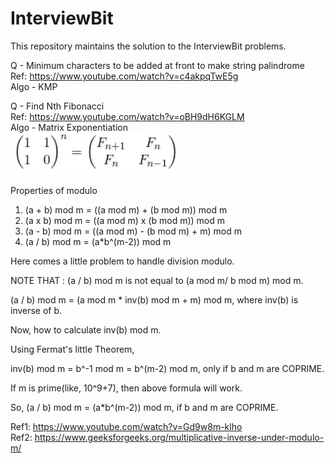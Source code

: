 # InterviewBit
This repository maintains the solution to the InterviewBit problems.

Q - Minimum characters to be added at front to make string palindrome<br/>
Ref: https://www.youtube.com/watch?v=c4akpqTwE5g<br/>
Algo - KMP

Q - Find Nth Fibonacci<br/>
Ref: https://www.youtube.com/watch?v=oBH9dH6KGLM<br/>
Algo - Matrix Exponentiation<br/>
![Matrix Exponentiation](https://github.com/anirudhgupta03/InterviewBit/blob/main/Matrix%20Exponentiation.jpg)

Properties of modulo
1) (a + b) mod m = ((a mod m) + (b mod m)) mod m
2) (a x b) mod m = ((a mod m) x (b mod m)) mod m
3) (a - b) mod m = ((a mod m) - (b mod m) + m) mod m
4) (a / b) mod m = (a*b^(m-2)) mod m

Here comes a little problem to handle division modulo.

NOTE THAT : (a / b) mod m is not equal to (a mod m/ b mod m) mod m.

(a / b) mod m = (a mod m * inv(b) mod m + m) mod m, where inv(b) is inverse of b.

Now, how to calculate inv(b) mod m.

Using Fermat's little Theorem,

inv(b) mod m = b^-1 mod m = b^(m-2) mod m, only if b and m are COPRIME.

If m is prime(like, 10^9+7), then above formula will work.

So, (a / b) mod m = (a*b^(m-2)) mod m, if b and m are COPRIME.

Ref1: https://www.youtube.com/watch?v=Gd9w8m-klho<br/>
Ref2: https://www.geeksforgeeks.org/multiplicative-inverse-under-modulo-m/<br/>
